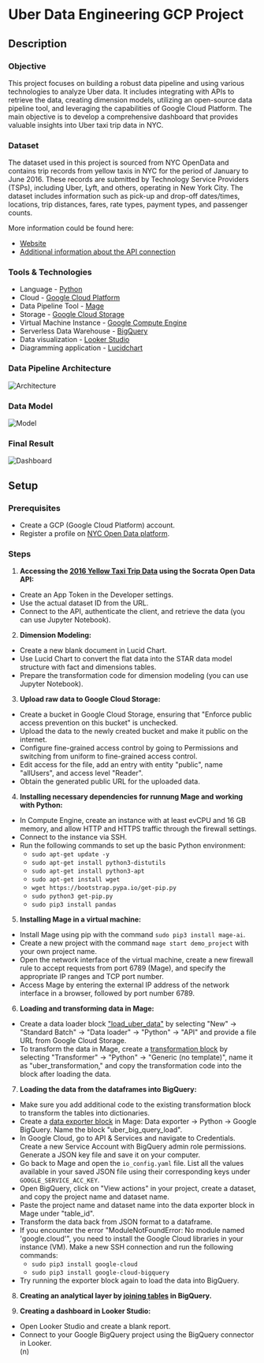 # Uber Data Engineering GCP Project

## Description

### Objective

This project focuses on building a robust data pipeline and using various technologies to analyze Uber data. It includes integrating with APIs to retrieve the data, creating dimension models, utilizing an open-source data pipeline tool, and leveraging the capabilities of Google Cloud Platform. The main objective is to develop a comprehensive dashboard that provides valuable insights into Uber taxi trip data in NYC.

### Dataset

The dataset used in this project is sourced from NYC OpenData and contains trip records from yellow taxis in NYC for the period of January to June 2016. These records are submitted by Technology Service Providers (TSPs), including Uber, Lyft, and others, operating in New York City. The dataset includes information such as pick-up and drop-off dates/times, locations, trip distances, fares, rate types, payment types, and passenger counts. 

More information could be found here: 
- [Website](https://data.cityofnewyork.us/Transportation/2016-Yellow-Taxi-Trip-Data/k67s-dv2t)
- [Additional information about the API connection](https://dev.socrata.com/foundry/data.cityofnewyork.us/uacg-pexx)

### Tools & Technologies

- Language - [Python](https://www.python.org/)
- Cloud - [Google Cloud Platform](https://cloud.google.com/)
- Data Pipeline Tool - [Mage](https://www.mage.ai)
- Storage - [Google Cloud Storage](https://cloud.google.com/storage/)
- Virtual Machine Instance - [Google Compute Engine](https://cloud.google.com/compute)
- Serverless Data Warehouse - [BigQuery](https://cloud.google.com/bigquery/)
- Data visualization - [Looker Studio](https://lookerstudio.google.com/)
- Diagramming application - [Lucidchart](https://lucid.app)

### Data Pipeline Architecture
![Architecture](https://github.com/umidmirzaev/uber/blob/main/images/architecture.jpg)

### Data Model 
![Model](https://github.com/umidmirzaev/uber/blob/main/images/Uber_data_model.jpeg)

### Final Result
![Dashboard](https://github.com/umidmirzaev/uber/blob/main/images/Uber_report_page.jpg)
 
## Setup

### Prerequisites

- Create a GCP (Google Cloud Platform) account.
- Register a profile on [NYC Open Data platform](https://data.cityofnewyork.us).


### Steps

1. **Accessing the [2016 Yellow Taxi Trip Data](https://data.cityofnewyork.us/Transportation/2016-Yellow-Taxi-Trip-Data/k67s-dv2t) using the Socrata Open Data API:**
  - Create an App Token in the Developer settings.
  - Use the actual dataset ID from the URL.
  - Connect to the API, authenticate the client, and retrieve the data (you can use Jupyter Notebook).

2. **Dimension Modeling:**
  - Create a new blank document in Lucid Chart.
  - Use Lucid Chart to convert the flat data into the STAR data model structure with fact and dimensions tables.
  - Prepare the transformation code for dimension modeling (you can use Jupyter Notebook).

3. **Upload raw data to Google Cloud Storage:**
  - Create a bucket in Google Cloud Storage, ensuring that "Enforce public access prevention on this bucket" is unchecked.
  - Upload the data to the newly created bucket and make it public on the internet.
  - Configure fine-grained access control by going to Permissions and switching from uniform to fine-grained access control.
  - Edit access for the file, add an entry with entity "public", name "allUsers", and access level "Reader".
  - Obtain the generated public URL for the uploaded data.

4. **Installing necessary dependencies for runnung Mage and working with Python:**
  - In Compute Engine, create an instance with at least evCPU and 16 GB memory, and allow HTTP and HTTPS traffic through the firewall settings.
  - Connect to the instance via SSH.
  - Run the following commands to set up the basic Python environment:
    - `sudo apt-get update -y`
    - `sudo apt-get install python3-distutils`
    - `sudo apt-get install python3-apt`
    - `sudo apt-get install wget`
    - `wget https://bootstrap.pypa.io/get-pip.py`
    - `sudo python3 get-pip.py`
    - `sudo pip3 install pandas`
  
5. **Installing Mage in a virtual machine:**
  - Install Mage using pip with the command `sudo pip3 install mage-ai`. 
  - Create a new project with the command `mage start demo_project` with your own project name. 
  - Open the network interface of the virtual machine, create a new firewall rule to accept requests from port 6789 (Mage), and specify the appropriate IP ranges and TCP port number. 
  - Access Mage by entering the external IP address of the network interface in a browser, followed by port number 6789. 

6. **Loading and transforming data in Mage:** 
  - Create a data loader block ["load_uber_data"](https://github.com/umidmirzaev/uber/blob/main/mage-files/extract.py) by selecting "New" -> "Standard Batch" -> "Data loader" -> "Python" -> "API" and provide a file URL from Google Cloud Storage. 
  - To transform the data in Mage, create a [transformation block](https://github.com/umidmirzaev/uber/blob/main/mage-files/transform.py) by selecting "Transformer" -> "Python" -> "Generic (no template)", name it as "uber_transformation," and copy the transformation code into the block after loading the data.

7. **Loading the data from the dataframes into BigQuery:**
  - Make sure you add additional code to the existing transformation block to transform the tables into dictionaries.
  - Create a [data exporter block](https://github.com/umidmirzaev/uber/blob/main/mage-files/export.py) in Mage: Data exporter -> Python -> Google BigQuery. Name the block "uber_big_query_load".
  - In Google Cloud, go to API & Services and navigate to Credentials. Create a new Service Account with BigQuery admin role permissions. Generate a JSON key file and save it on your computer.
  - Go back to Mage and open the `io_config.yaml` file. List all the values available in your saved JSON file using their corresponding keys under `GOOGLE_SERVICE_ACC_KEY`.
  - Open BigQuery, click on "View actions" in your project, create a dataset, and copy the project name and dataset name.
  - Paste the project name and dataset name into the data exporter block in Mage under "table_id".
  - Transform the data back from JSON format to a dataframe.
  - If you encounter the error "ModuleNotFoundError: No module named 'google.cloud'", you need to install the Google Cloud libraries in your instance (VM). Make a new SSH connection and run the following commands:
       - `sudo pip3 install google-cloud`
       - `sudo pip3 install google-cloud-bigquery`
  - Try running the exporter block again to load the data into BigQuery.

8. **Creating an analytical layer by [joining tables](https://github.com/umidmirzaev/uber/blob/main/SQL/analytical-layer.sql) in BigQuery.**

9. **Creating a dashboard in Looker Studio:**
  - Open Looker Studio and create a blank report.
  - Connect to your Google BigQuery project using the BigQuery connector in Looker.  
  (n)